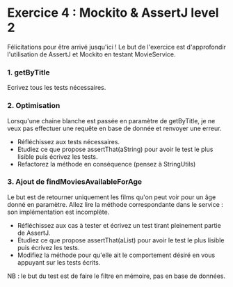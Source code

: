 # Exercice 4 : Mockito & AssertJ level 2

Félicitations pour être arrivé jusqu'ici !
Le but de l'exercice est d'approfondir l'utilisation de AssertJ et Mockito en testant MovieService.

### 1. getByTitle
Ecrivez tous les tests nécessaires.

### 2. Optimisation

Lorsqu'une chaine blanche est passée en paramètre de getByTitle, je ne veux pas effectuer une requête en base de donnée et renvoyer une erreur.
- Réfléchissez aux tests nécessaires.
- Etudiez ce que propose assertThat(aString) pour avoir le test le plus lisible puis écrivez les tests.
- Refactorez la méthode en conséquence (pensez à StringUtils)

### 3. Ajout de findMoviesAvailableForAge

Le but est de retourner uniquement les films qu'on peut voir pour un âge donné en paramètre.
Allez lire la méthode correspondante dans le service : son implémentation est incomplète.
- Réfléchissez aux cas à tester et écrivez un test tirant pleinement partie de AssertJ.
- Etudiez ce que propose assertThat(aList) pour avoir le test le plus lisible puis écrivez les tests.
- Modifiez la méthode pour qu'elle ait le comportement désiré en vous appuyant sur les tests écrits.

NB : le but du test est de faire le filtre en mémoire, pas en base de données.
